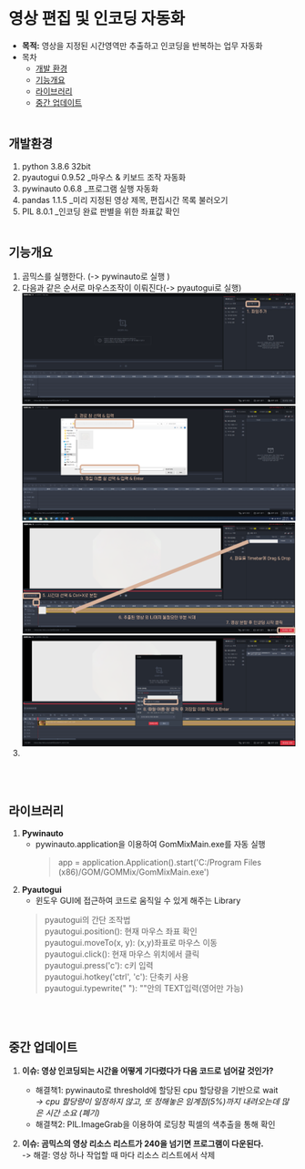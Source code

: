 # 영상 편집 및 인코딩 자동화
- **목적:** 영상을 지정된 시간영역만 추출하고 인코딩을 반복하는 업무 자동화
- 목차
    - [개발 환경](#개발환경)
    - [기능개요](#기능개요)
    - [라이브러리](#라이브러리)
    - [중간 업데이트](#중간-업데이트)
<br><br>

## 개발환경
1. python 3.8.6 32bit 
2. pyautogui 0.9.52 _마우스 & 키보드 조작 자동화
3. pywinauto 0.6.8 _프로그램 실행 자동화
4. pandas 1.1.5 _미리 지정된 영상 제목, 편집시간 목록 불러오기 
5. PIL 8.0.1 _인코딩 완료 판별을 위한 좌표값 확인
<br><br>

## 기능개요
1. 곰믹스를 실행한다. (-> pywinauto로 실행 )
2. 다음과 같은 순서로 마우스조작이 이뤄진다(-> pyautogui로 실행)<br>
    ![이미지1](./img/img1.png) <br>
    ![이미지2](./img/img2.png) <br>
    ![이미지3](./img/img3.png) <br>
    ![이미지4](./img/img4.png) <br>
3. 
<br><br>

## 라이브러리
1. **Pywinauto**
    - pywinauto.application을 이용하여 GomMixMain.exe를 자동 실행<br>
        > app = application.Application().start('C:/Program Files (x86)/GOM/GOMMix/GomMixMain.exe')
2. **Pyautogui**
    - 윈도우 GUI에 접근하여 코드로 움직일 수 있게 해주는 Library
    > pyautogui의 간단 조작법<br>
      > pyautogui.position(): 현재 마우스 좌표 확인<br>
      > pyautogui.moveTo(x, y): (x,y)좌표로 마우스 이동<br>
      > pyautogui.click(): 현재 마우스 위치에서 클릭<br>
      > pyautogui.press('c'): c키 입력<br>
      > pyautogui.hotkey('ctrl', 'c'): 단축키 사용<br>
      > pyautogui.typewrite(" "): ""안의 TEXT입력(영어만 가능)<br>
      > 
        

        
        


<br><br>

## 중간 업데이트
 1. **이슈: 영상 인코딩되는 시간을 어떻게 기다렸다가 다음 코드로 넘어갈 것인가?**
    - 해결책1: pywinauto로 threshold에 할당된 cpu 할당량을 기반으로 wait<br>
        *-> cpu 할당량이 일정하지 않고, 또 정해놓은 임계점(5%)까지 내려오는데 많은 시간 소요 (폐기)*
        <br>
    - 해결책2: PIL.ImageGrab을 이용하여 로딩창 픽셀의 색추출을 통해 확인<br>
    

 2. **이슈: 곰믹스의 영상 리소스 리스트가 240을 넘기면 프로그램이 다운된다.**<br>
    -> 해결: 영상 하나 작업할 때 마다 리소스 리스트에서 삭제
